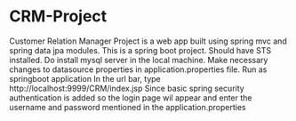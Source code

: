 # CRM-Project
Customer Relation Manager Project is a web app built using spring mvc and spring data jpa modules.
This is a spring boot project. Should have STS installed.
Do install mysql server in the local machine.
Make necessary changes to datasource properties in application.properties file.
Run as springboot application
In the url bar, type http://localhost:9999/CRM/index.jsp
Since basic spring security authentication is added so the login page wil appear and enter the username and password mentioned in the application.properties
